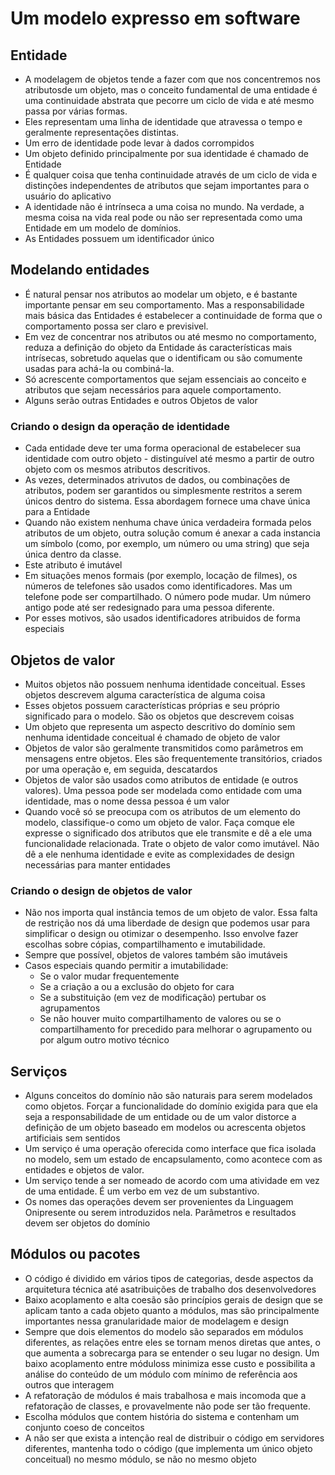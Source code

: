 # Um modelo expresso em software

## Entidade

- A modelagem de objetos tende a fazer com que nos concentremos nos atributosde um objeto, mas o conceito fundamental de uma entidade é uma continuidade abstrata que pecorre um ciclo de vida e até mesmo passa por várias formas.
- Eles representam uma linha de identidade que atravessa o tempo e geralmente representações distintas. 
- Um erro de identidade pode levar à dados corrompidos
- Um objeto definido principalmente por sua identidade é chamado de Entidade
- É qualquer coisa que tenha continuidade através de um ciclo de vida e distinções independentes de atributos que sejam importantes para o usuário do aplicativo
- A identidade não é intrínseca a uma coisa no mundo. Na verdade, a mesma coisa na vida real pode ou não ser representada como uma Entidade em um modelo de domínios.
- As Entidades possuem um identificador único

## Modelando entidades

- É natural pensar nos atributos ao modelar um objeto, e é bastante importante pensar em seu comportamento. Mas a responsabilidade mais básica das Entidades é estabelecer a continuidade de forma que o comportamento possa ser claro e previsivel.
- Em vez de concentrar nos atributos ou até mesmo no comportamento, reduza a definição do objeto da Entidade ás características mais intrísecas, sobretudo aquelas que o identificam ou são comumente usadas para achá-la ou combiná-la.
- Só acrescente comportamentos que sejam essenciais ao conceito e atributos que sejam necessários para aquele comportamento.
- Alguns serão outras Entidades e outros Objetos de valor

### Criando o design da operação de identidade

- Cada entidade deve ter uma forma operacional de estabelecer sua identidade com outro objeto - distinguível até mesmo a partir de outro objeto com os mesmos atributos descritivos.
- As vezes, determinados atrivutos de dados, ou combinações de atributos, podem ser garantidos ou simplesmente restritos a serem únicos dentro do sistema. Essa abordagem fornece uma chave única para a Entidade
- Quando não existem nenhuma chave única verdadeira formada pelos atributos de um objeto, outra solução comum é anexar a cada instancia um símbolo (como, por exemplo, um número ou uma string) que seja única dentro da classe.
- Este atributo é imutável 
- Em situações menos formais (por exemplo, locação de filmes), os números de telefones são usados como identificadores. Mas um telefone pode ser compartilhado. O número pode mudar. Um número antigo pode até ser redesignado para uma pessoa diferente.
- Por esses motivos, são usados identificadores atribuidos de forma especiais

## Objetos de valor

- Muitos objetos não possuem nenhuma identidade conceitual. Esses objetos descrevem alguma característica de alguma coisa
- Esses objetos possuem características próprias e seu próprio significado para o modelo. São os objetos que descrevem coisas
- Um objeto que representa um aspecto descritivo do domínio sem nenhuma identidade conceitual é chamado de objeto de valor
- Objetos de valor são geralmente transmitidos como parâmetros em mensagens entre objetos. Eles são frequentemente transitórios, criados por uma operação e, em seguida, descatardos
- Objetos de valor são usados como atributos de entidade (e outros valores). Uma pessoa pode ser modelada como entidade com uma identidade, mas o nome dessa pessoa é um valor
- Quando você só se preocupa com os atributos de um elemento do modelo, classifique-o como um objeto de valor. Faça comque ele expresse o significado dos atributos que ele transmite e dê a ele uma funcionalidade relacionada. Trate o objeto de valor como imutável. Não dê a ele nenhuma identidade e evite as complexidades de design necessárias para manter entidades

### Criando o design de objetos de valor

- Não nos importa qual instância temos de um objeto de valor. Essa falta de restrição nos dá uma liberdade de design que podemos usar para simplificar o design ou otimizar o desempenho. Isso envolve fazer escolhas sobre cópias, compartilhamento e imutabilidade.
- Sempre que possível, objetos de valores também são imutáveis
- Casos especiais quando permitir a imutabilidade:
  - Se o valor mudar frequentemente
  - Se a criação a ou a exclusão do objeto for cara
  - Se a substituição (em vez de modificação) pertubar os agrupamentos
  - Se não houver muito compartilhamento de valores ou se o compartilhamento for precedido para melhorar o agrupamento ou por algum outro motivo técnico

## Serviços

- Alguns conceitos do domínio não são naturais para serem modelados como objetos. Forçar a funcionalidade do domínio exigida para que ela seja a responsabilidade de um entidade ou de um valor distorce a definição de um objeto baseado em modelos ou acrescenta objetos artificiais sem sentidos
- Um serviço é uma operação oferecida como interface que fica isolada no modelo, sem um estado de encapsulamento, como acontece com as entidades e objetos de valor.
- Um serviço tende a ser nomeado de acordo com uma atividade em vez de uma entidade. É um verbo em vez de um substantivo.
- Os nomes das operações devem ser provenientes da Linguagem Onipresente ou serem introduzidos nela. Parâmetros e resultados devem ser objetos do domínio

## Módulos ou pacotes

- O código é dividido em vários tipos de categorias, desde aspectos da arquitetura técnica até asatribuições de trabalho dos desenvolvedores
- Baixo acoplamento e alta coesão são princípios gerais de design que se aplicam tanto a cada objeto quanto a módulos, mas são principalmente importantes nessa granularidade maior de modelagem e design
- Sempre que dois elementos do modelo são separados em módulos diferentes, as relações entre eles se tornam menos diretas que antes, o que aumenta a sobrecarga para se entender o seu lugar no design. Um baixo acoplamento entre móduloss minimiza esse custo e possibilita a análise do conteúdo de um módulo com mínimo de referência aos outros que interagem
- A refatoração de módulos é mais trabalhosa e mais incomoda que a refatoração de classes, e provavelmente não pode ser tão frequente.
- Escolha módulos que contem  história do sistema e contenham um conjunto coeso de conceitos
- A não ser que exista a intenção real de distribuir o código em servidores diferentes, mantenha todo o código (que implementa um único objeto conceitual) no mesmo módulo, se não no mesmo objeto
